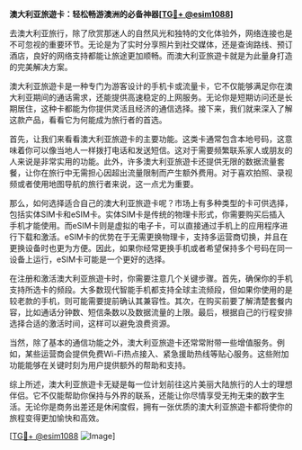 **澳大利亚旅遊卡：轻松畅游澳洲的必备神器[[TG💪+ @esim1088](https://t.me/s/esim1088)]**

去澳大利亚旅行，除了欣赏那迷人的自然风光和独特的文化体验外，网络连接也是不可忽视的重要环节。无论是为了实时分享照片到社交媒体，还是查询路线、预订酒店，良好的网络支持都能让旅途更加顺畅。而澳大利亚旅遊卡就是为此量身打造的完美解决方案。

澳大利亚旅遊卡是一种专门为游客设计的手机卡或流量卡，它不仅能够满足你在澳大利亚期间的通话需求，还能提供高速稳定的上网服务。无论你是短期访问还是长期居住，这种卡都能为你提供灵活且经济的通信选择。接下来，我们就来深入了解这款产品，看看它为何能成为旅行者的首选。

首先，让我们来看看澳大利亚旅遊卡的主要功能。这类卡通常包含本地号码，这意味着你可以像当地人一样拨打电话和发送短信。这对于需要频繁联系家人或朋友的人来说是非常实用的功能。此外，许多澳大利亚旅遊卡还提供无限的数据流量套餐，让你在旅行中无需担心因超出流量限制而产生额外费用。对于喜欢拍照、录视频或者使用地图导航的旅行者来说，这一点尤为重要。

那么，如何选择适合自己的澳大利亚旅遊卡呢？市场上有多种类型的卡可供选择，包括实体SIM卡和eSIM卡。实体SIM卡是传统的物理卡形式，你需要购买后插入手机才能使用。而eSIM卡则是虚拟的电子卡，可以直接通过手机上的应用程序进行下载和激活。eSIM卡的优势在于无需更换物理卡，支持多运营商切换，并且在更换设备时也更为方便。因此，如果你经常更换手机或者希望保持多个号码在同一设备上运行，eSIM卡可能是一个更好的选择。

在注册和激活澳大利亚旅遊卡时，你需要注意几个关键步骤。首先，确保你的手机支持所选卡的频段。大多数现代智能手机都支持全球主流频段，但如果你使用的是较老款的手机，则可能需要提前确认其兼容性。其次，在购买前要了解清楚套餐内容，比如通话分钟数、短信条数以及数据流量的上限。最后，根据自己的行程安排选择合适的激活时间，这样可以避免浪费资源。

当然，除了基本的通信功能之外，澳大利亚旅遊卡还常常附带一些增值服务。例如，某些运营商会提供免费Wi-Fi热点接入、紧急援助热线等贴心服务。这些附加功能能够在关键时刻为用户提供额外的帮助和支持。

综上所述，澳大利亚旅遊卡无疑是每一位计划前往这片美丽大陆旅行的人士的理想伴侣。它不仅能帮助你保持与外界的联系，还能让你尽情享受无拘无束的数字生活。无论你是商务出差还是休闲度假，拥有一张优质的澳大利亚旅遊卡都将使你的旅程变得更加愉快和高效。

[[TG💪+ @esim1088](https://t.me/s/esim1088) ![Image](https://i.postimg.cc/4NQfJmqS/Snipaste-2025-05-13-00-14-12.png)]